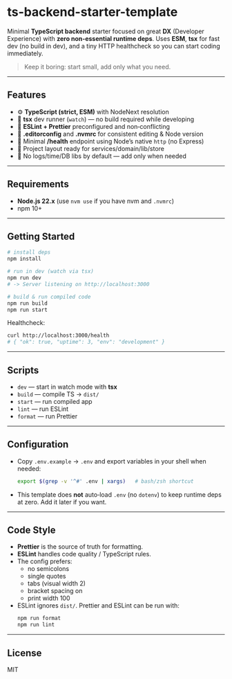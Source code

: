 # ts-backend-starter-template

Minimal **TypeScript backend** starter focused on great **DX** (Developer Experience) with **zero non‑essential runtime deps**. Uses **ESM**, **tsx** for fast dev (no build in dev), and a tiny HTTP healthcheck so you can start coding immediately.

> Keep it boring: start small, add only what you need.

---

## Features

- ⚙️ **TypeScript (strict, ESM)** with NodeNext resolution
- 🚀 **tsx** dev runner (`watch`) — no build required while developing
- 🧹 **ESLint + Prettier** preconfigured and non‑conflicting
- 📝 **.editorconfig** and **.nvmrc** for consistent editing & Node version
- 🧪 Minimal **/health** endpoint using Node’s native `http` (no Express)
- 🧱 Project layout ready for services/domain/lib/store
- 🧳 No logs/time/DB libs by default — add only when needed

---

## Requirements

- **Node.js 22.x** (use `nvm use` if you have nvm and `.nvmrc`)
- npm 10+

---

## Getting Started

```bash
# install deps
npm install

# run in dev (watch via tsx)
npm run dev
# -> Server listening on http://localhost:3000

# build & run compiled code
npm run build
npm run start
```

Healthcheck:

```bash
curl http://localhost:3000/health
# { "ok": true, "uptime": 3, "env": "development" }
```

---

## Scripts

- `dev` — start in watch mode with **tsx**
- `build` — compile TS → `dist/`
- `start` — run compiled app
- `lint` — run ESLint
- `format` — run Prettier

---

## Configuration

- Copy `.env.example` → `.env` and export variables in your shell when needed:
  ```bash
  export $(grep -v '^#' .env | xargs)   # bash/zsh shortcut
  ```
- This template does **not** auto‑load `.env` (no `dotenv`) to keep runtime deps at zero. Add it later if you want.

---

## Code Style

- **Prettier** is the source of truth for formatting.
- **ESLint** handles code quality / TypeScript rules.
- The config prefers:
  - no semicolons
  - single quotes
  - tabs (visual width 2)
  - bracket spacing on
  - print width 100
- ESLint ignores `dist/`. Prettier and ESLint can be run with:
  ```bash
  npm run format
  npm run lint
  ```

---

## License

MIT
